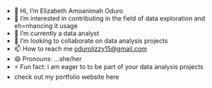 - 👋 Hi, I’m Elizabeth Amoanimah Oduro
- 👀 I’m interested in contributing in the field of data exploration and eh=nhancing it usage
- 🌱 I’m currently a data analyst
- 💞️ I’m looking to collaborate on data analysis projects
- 📫 How to reach me odurolizzy15@gmail.com
- 😄 Pronouns: ...she/her
- ⚡ Fun fact: i am eager to to be part of your data analysis projects
- check out my portfolio website here
<!---
Elizabeth Amoanimah Oduro is a ✨ special ✨ repository because its `README.md` (this file) appears on your GitHub profile.
You can click the Preview link to take a look at your changes.
--->
